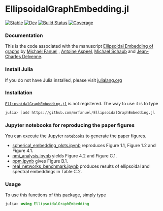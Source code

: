 # EllipsoidalGraphEmbedding.jl

[![Stable](https://img.shields.io/badge/docs-stable-blue.svg)](https://mrfanuel.github.io/SphericalGraphEmbedding.jl/stable)
[![Dev](https://img.shields.io/badge/docs-dev-blue.svg)](https://mrfanuel.github.io/SphericalGraphEmbedding.jl/dev)
[![Build Status](https://github.com/mrfanuel/SphericalGraphEmbedding.jl/actions/workflows/CI.yml/badge.svg?branch=main)](https://github.com/mrfanuel/SphericalGraphEmbedding.jl/actions/workflows/CI.yml?query=branch%3Amain)
[![Coverage](https://codecov.io/gh/mrfanuel/SphericalGraphEmbedding.jl/branch/main/graph/badge.svg)](https://codecov.io/gh/mrfanuel/SphericalGraphEmbedding.jl)


### Documentation
This is the code associated with the manuscript 
[Ellipsoidal Embedding of graphs](https://github.com/mrfanuel/SphericalGraphEmbedding.jl)
by [Michaël Fanuel](https://mrfanuel.github.io/) , [Antoine Aspeel](https://scholar.google.com/citations?user=EDDQMfgAAAAJ&hl=en), [Michael Schaub](https://michaelschaub.github.io/) and [Jean-Charles Delvenne](https://perso.uclouvain.be/jean-charles.delvenne/welcome.html).

### Install Julia

If you do not have Julia installed, please visit [julialang.org](https://julialang.org/learning/getting-started/)
### Installation

[`EllipsoidalGraphEmbedding.jl`](https://github.com/mrfanuel/EllipsoidalGraphEmbedding.jl) is not registered.
The way to use it is to type

```julia
julia> ]add https://github.com/mrfanuel/EllipsoidalGraphEmbedding.jl
```

### Jupyter notebooks for reproducing the paper figures

You can execute the Jupyter [`notebooks`](https://github.com/mrfanuel/EllipsoidalGraphEmbedding.jl/blob/master/notebooks) to generate the paper figures.

- [spherical_embedding_plots.ipynb](https://github.com/mrfanuel/EllipsoidalGraphEmbedding.jl/blob/main/notebooks/spherical_embedding_plots.ipynb) reproduces Figure 1.1, Figure 1.2 and Figure 4.1.
- [nmi_analysis.ipynb](https://github.com/mrfanuel/EllipsoidalGraphEmbedding.jl/blob/main/notebooks/nmi_analysis.ipynb) yields Figure 4.2 and Figure C.1.
- [ppm.ipynb](https://github.com/mrfanuel/EllipsoidalGraphEmbedding.jl/blob/main/notebooks/ppm.ipynb) gives Figure B.1.
- [real_networks_benchmark.ipynb](https://github.com/mrfanuel/EllipsoidalGraphEmbedding.jl/blob/main/notebooks/real_networks_benchmark.ipynb) produces results of ellipsoidal and spectral embeddings in Table C.2.

### Usage

To use this functions of this package, simply type

```julia
julia> using EllipsoidalGraphEmbedding
```
